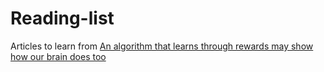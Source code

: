# Reading-list
Articles to learn from
[An algorithm that learns through rewards may show how our brain does too](https://www.technologyreview.com/s/615054/deepmind-ai-reiforcement-learning-reveals-dopamine-neurons-in-brain/?utm_medium=tr_social&utm_campaign=site_visitor.unpaid.engagement&utm_source=Twitter#Echobox=1580224507)
